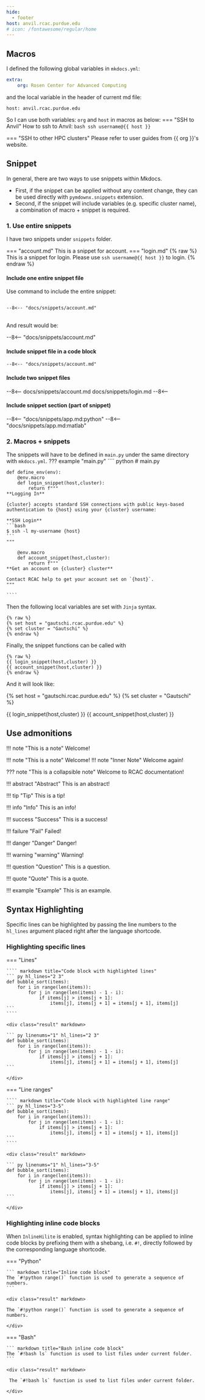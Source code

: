 ```yaml
---
hide:
  - footer
host: anvil.rcac.purdue.edu
# icon: /fontawesome/regular/home
---
```


## Macros
I defined the following global variables in `mkdocs.yml`:
``` yml
extra:
    org: Rosen Center for Advanced Computing
```
and the local variable in the header of current md file:
```
host: anvil.rcac.purdue.edu
```

So I can use both variables: `org` and `host` in macros as below:
=== "SSH to Anvil"
    How to ssh to Anvil:
    ``` bash
    ssh username@{{ host }}
    ```

=== "SSH to other HPC clusters"
    Please refer to user guides from {{ org }}'s website.

## Snippet
In general, there are two ways to use snippets within Mkdocs.
- First, if the snippet can be applied without any content change, they can be used directly with `pymdownx.snippets` extension.
- Second, if the snippet will include variables (e.g. specific cluster name), a combination of macro + snippet is required.

### 1. Use entire snippets
I have two snippets under `snippets` folder.

=== "account.md"
    This is a snippet for account.
=== "login.md"
    {% raw %}
    This is a snippet for login.
    Please use `ssh username@{{ host }}` to login.
    {% endraw %}

#### Include one entire snippet file
Use command to include the entire snippet:
<pre>
<code>
--8&lt;-- "docs/snippets/account.md"
</code>
</pre>

And result would be:

--8<-- "docs/snippets/account.md"
#### Include snippet file in a code block
``` title="account.md"
--8<-- "docs/snippets/account.md"
```
#### Include two snippet files
--8<--
docs/snippets/account.md
docs/snippets/login.md
--8<--

#### Include snippet section (part of snippet)
--8<-- "docs/snippets/app.md:python"
--8<-- "docs/snippets/app.md:matlab"


### 2. Macros + snippets

The snippets will have to be defined in `main.py` under the same directory with `mkdocs.yml`.
??? example "main.py"
    ```` python
    # main.py

    def define_env(env):
        @env.macro
        def login_snippet(host,cluster):
            return f"""
    **Logging In**

    {cluster} accepts standard SSH connections with public keys-based authentication to {host} using your {cluster} username:

    **SSH Login**
    ```bash
    $ ssh -l my-username {host}
    ```
    """

        @env.macro
        def account_snippet(host,cluster):
            return f"""
    **Get an account on {cluster} cluster**

    Contact RCAC help to get your account set on `{host}`.
    """

    ````

Then the following local variables are set with `Jinja` syntax.

``` none
{% raw %}
{% set host = "gautschi.rcac.purdue.edu" %}
{% set cluster = "Gautschi" %}
{% endraw %}
```

Finally, the snippet functions can be called with

``` none
{% raw %}
{{ login_snippet(host,cluster) }}
{{ account_snippet(host,cluster) }}
{% endraw %}
```

And it will look like:

{% set host = "gautschi.rcac.purdue.edu" %}
{% set cluster = "Gautschi" %}

{{ login_snippet(host,cluster) }}
{{ account_snippet(host,cluster) }}


## Use admonitions

!!! note "This is a note"
    Welcome!

!!! note "This is a note"
    Welcome!
    !!! note "Inner Note"
        Welcome again!

??? note "This is a collapsible note"
    Welcome to RCAC documentation!

!!! abstract "Abstract"
    This is an abstract!

!!! tip "Tip"
    This is a tip!

!!! info "Info"
    This is an info!

!!! success "Success"
    This is a success!

!!! failure "Fail"
    Failed!

!!! danger "Danger"
    Danger!

!!! warning "warning"
    Warning!

!!! question "Question"
    This is a question.

!!! quote "Quote"
    This is a quote.

!!! example "Example"
    This is an example.

## Syntax Highlighting
Specific lines can be highlighted by passing the line numbers to the `hl_lines` argument placed right after the language shortcode.

### Highlighting specific lines

=== "Lines"

    ```` markdown title="Code block with highlighted lines"
    ``` py hl_lines="2 3"
    def bubble_sort(items):
        for i in range(len(items)):
            for j in range(len(items) - 1 - i):
                if items[j] > items[j + 1]:
                    items[j], items[j + 1] = items[j + 1], items[j]
    ```
    ````

    <div class="result" markdown>

    ``` py linenums="1" hl_lines="2 3"
    def bubble_sort(items):
        for i in range(len(items)):
            for j in range(len(items) - 1 - i):
                if items[j] > items[j + 1]:
                    items[j], items[j + 1] = items[j + 1], items[j]
    ```

    </div>

=== "Line ranges"

    ```` markdown title="Code block with highlighted line range"
    ``` py hl_lines="3-5"
    def bubble_sort(items):
        for i in range(len(items)):
            for j in range(len(items) - 1 - i):
                if items[j] > items[j + 1]:
                    items[j], items[j + 1] = items[j + 1], items[j]
    ```
    ````

    <div class="result" markdown>

    ``` py linenums="1" hl_lines="3-5"
    def bubble_sort(items):
        for i in range(len(items)):
            for j in range(len(items) - 1 - i):
                if items[j] > items[j + 1]:
                    items[j], items[j + 1] = items[j + 1], items[j]
    ```

    </div>

### Highlighting inline code blocks
When `InlineHilite` is enabled, syntax highlighting can be applied to inline code blocks by prefixing them with a shebang, i.e. `#!`, directly followed by the corresponding language shortcode.

=== "Python"

    ``` markdown title="Inline code block"
    The `#!python range()` function is used to generate a sequence of numbers.
    ```

    <div class="result" markdown>

    The `#!python range()` function is used to generate a sequence of numbers.

    </div>

=== "Bash"

    ``` markdown title="Bash inline code block"
    The `#!bash ls` function is used to list files under current folder.
    ```

    <div class="result" markdown>

     The `#!bash ls` function is used to list files under current folder.

    </div>
